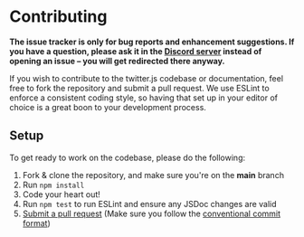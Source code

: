 # Contributing

**The issue tracker is only for bug reports and enhancement suggestions. If you have a question, please ask it in the [Discord server](https://discord.gg/naSUdZy) instead of opening an issue – you will get redirected there anyway.**

If you wish to contribute to the twitter.js codebase or documentation, feel free to fork the repository and submit a
pull request. We use ESLint to enforce a consistent coding style, so having that set up in your editor of choice
is a great boon to your development process.

## Setup

To get ready to work on the codebase, please do the following:

1. Fork & clone the repository, and make sure you're on the **main** branch
2. Run `npm install`
3. Code your heart out!
4. Run `npm test` to run ESLint and ensure any JSDoc changes are valid
5. [Submit a pull request](https://github.com/twitter-js/twitter.js/compare) (Make sure you follow the [conventional commit format](https://github.com/twitter-js/twitter.js/blob/master/.github/COMMIT_CONVENTION.md))
